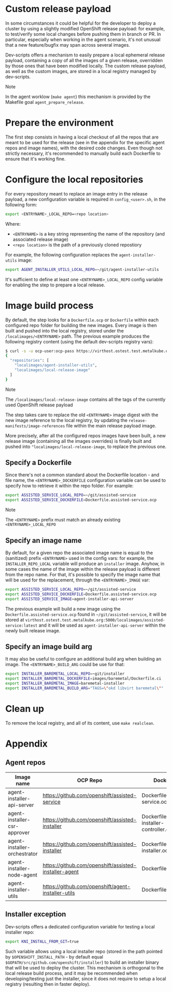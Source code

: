 # Custom release payload

In some circumstances it could be helpful for the developer to deploy a cluster by using a slightly
modified OpenShift release payload: for example, to test/verify some local changes before pushing them in branch or PR.
In particular, especially when working in the agent scenario, it's not unusual that a new feature/bugfix may
span across several images.

Dev-scripts offers a mechanism to easily prepare a local ephemeral release payload, containing a copy
of all the images of a given release, overridden by those ones that have been modified locally. The custom
release payload, as well as the custom images, are stored in a local registry managed by dev-scripts.

> [!NOTE]
> In the agent worklow (`make agent`) this mechanism is provided by the Makefile goal `agent_prepare_release`.

# Prepare the environment

The first step consists in having a local checkout of all the repos that are meant to be used for the release
(see in the appendix for the specific agent repos and image names), with the desired code changes.
Even though not strictly necessary, it's recommended to manually build each Dockerfile to ensure that it's working fine.

# Configure the local repositories

For every repository meant to replace an image entry in the release payload, a new configuration variable is required in 
`config_<user>.sh`, in the following form:

``` bash
export <ENTRYNAME>_LOCAL_REPO=<repo location>
```

Where:
* `<ENTRYNAME>` is a key string representing the name of the repository (and associated release image)
* `<repo location>` is the path of a previously cloned repostiory

For example, the following configuration replaces the `agent-installer-utils` image:

``` bash
export AGENT_INSTALLER_UTILS_LOCAL_REPO=~/git/agent-installer-utils
```

It's sufficient to define at least one `<ENTRYNAME>_LOCAL_REPO` config variable for enabling the step to prepare a local release.

# Image build process

By default, the step looks for a `Dockerfile.ocp` or `Dockerfile` within each configured repo folder for building the new images.
Every image is then built and pushed into the local registry, stored under the `/localimages/<ENTRYNAME>` path. 
The previous example produces the following registry content (using the default dev-scripts registry vars):

``` bash
$ curl -s -u ocp-user:ocp-pass https://virthost.ostest.test.metalkube.org:5000/v2/_catalog | jq -r
{
  "repositories": [
    "localimages/agent-installer-utils",
    "localimages/local-release-image"
  ]
}
```

> [!NOTE]
> The `/localimages/local-release-image` contains all the tags of the currently used OpenShift release payload

The step takes care to replace the old `<ENTRYNAME>` image digest with the new image reference to the local registry, by updating
the `release-manifests/image-references` file within the main release payload image.

More precisely, after all the configured repos images have been built, a new release image (containing all the images overrides) is 
finally built and pushed into `"localimages/local-release-image`, to replace the previous one.

## Specify a Dockerfile

Since there's not a common standard about the Dockerfile location - and file name, the `<ENTRYNAME>_DOCKERFILE` configuration variable can be used to 
specify how to retrieve it within the repo folder. For example:

``` bash
export ASSISTED_SERVICE_LOCAL_REPO=~/git/assisted-service
export ASSISTED_SERVICE_DOCKERFILE=Dockerfile.assisted-service.ocp
```

> [!NOTE]
> The `<ENTRYNAME>` prefix must match an already existing `<ENTRYNAME>_LOCAL_REPO`

## Specify an image name

By default, for a given repo the associated image name is equal to the (sanitized) prefix `<ENTRYNAME>` used in the config vars: for example, the
`INSTALLER_REPO_LOCAL` variable will produce an `installer` image. Anyhow, in some cases the name of the image within the release payload is 
different from the repo name. For that, it's possible to specify the image name that will be used for the replacement, through the `<ENTRYNAME>_IMAGE` var:

``` bash
export ASSISTED_SERVICE_LOCAL_REPO=~/git/assisted-service
export ASSISTED_SERVICE_DOCKERFILE=Dockerfile.assisted-service.ocp
export ASSISTED_SERVICE_IMAGE=agent-installer-api-server
```

The previous example will build a new image using the `Dockerfile.assisted-service.ocp` found in `~/git/assisted-service`, it will be stored at
`virthost.ostest.test.metalkube.org:5000/localimages/assisted-service:latest` and it will be used as `agent-installer-api-server` within the newly
built release image.

## Specify an image build arg

It may also be useful to configure an additional build arg when building an image. The `<ENTRYNAME>_BUILD_ARG` could be 
use for that:

``` bash
export INSTALLER_BAREMETAL_LOCAL_REPO=~git/installer
export INSTALLER_BAREMETAL_DOCKERFILE=images/baremetal/Dockerfile.ci
export INSTALLER_BAREMETAL_IMAGE=baremetal-installer
export INSTALLER_BAREMETAL_BUILD_ARG="TAGS=\"okd libvirt baremetal\""
```

# Clean up

To remove the local registry, and all of its content, use `make realclean`.

# Appendix

## Agent repos

| Image name | OCP Repo | Dockerfile |
| --- | --- | --- |
| agent-installer-api-server | https://github.com/openshift/assisted-service | Dockerfile.assisted-service.ocp |
| agent-installer-csr-approver | https://github.com/openshift/assisted-installer | Dockerfile.assisted-installer-controller.ocp |
| agent-installer-orchestrator | https://github.com/openshift/assisted-installer | Dockerfile.assisted-installer.ocp |
| agent-installer-node-agent | https://github.com/openshift/assisted-installer-agent | Dockerfile.ocp |
| agent-installer-utils | https://github.com/openshift/agent-installer-utils | Dockerfile.ocp |

## Installer exception

Dev-scripts offers a dedicated configuration variable for testing a local installer repo: 

``` bash
export KNI_INSTALL_FROM_GIT=true
```

Such variable allows using a local installer repo (stored in the path pointed by `$OPENSHIFT_INSTALL_PATH` - by default 
equal `$GOPATH/src/github.com/openshift/installer`) to build an installer binary that will be used to deploy the cluster.
This mechanism is orthogonal to the local release build process, and it may be recommended when developing/testing just the installer,
since it does not require to setup a local registry (resulting then in faster deploy).
